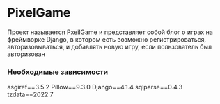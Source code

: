 <h1>PixelGame</h1>
<p>Проект называется PxeilGame и представляет собой блог о играх на фреймворке Django, в котором есть возможно регистрироваться, авторизовываться, и добавлять новую игру, если пользователь был авторизован</p>
<h3>Необходимые зависимости</h3>
<p>
asgiref==3.5.2
Pillow==9.3.0
Django==4.1.4
sqlparse==0.4.3
tzdata==2022.7
</p>

